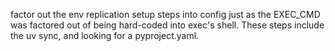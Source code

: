 factor out the env replication setup steps into config just as the EXEC_CMD was factored out of being hard-coded into exec's shell. These steps include the uv sync, and looking for a pyproject.yaml.
